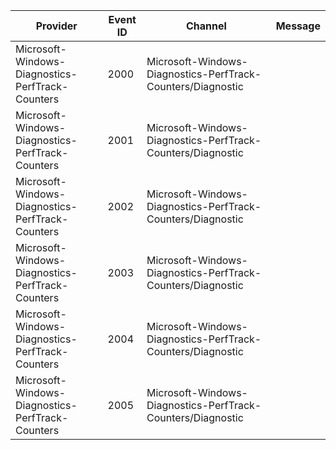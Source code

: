 Provider                                          |  Event ID  |  Channel                                                      |  Message
--------------------------------------------------|------------|---------------------------------------------------------------|---------
Microsoft-Windows-Diagnostics-PerfTrack-Counters  |  2000      |  Microsoft-Windows-Diagnostics-PerfTrack-Counters/Diagnostic  |
Microsoft-Windows-Diagnostics-PerfTrack-Counters  |  2001      |  Microsoft-Windows-Diagnostics-PerfTrack-Counters/Diagnostic  |
Microsoft-Windows-Diagnostics-PerfTrack-Counters  |  2002      |  Microsoft-Windows-Diagnostics-PerfTrack-Counters/Diagnostic  |
Microsoft-Windows-Diagnostics-PerfTrack-Counters  |  2003      |  Microsoft-Windows-Diagnostics-PerfTrack-Counters/Diagnostic  |
Microsoft-Windows-Diagnostics-PerfTrack-Counters  |  2004      |  Microsoft-Windows-Diagnostics-PerfTrack-Counters/Diagnostic  |
Microsoft-Windows-Diagnostics-PerfTrack-Counters  |  2005      |  Microsoft-Windows-Diagnostics-PerfTrack-Counters/Diagnostic  |